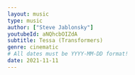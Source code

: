 ```yaml
---
layout: music
type: music
author: ["Steve Jablonsky"]
youtubeId: aNQhcbOIZdA
subtitle: Tessa (Transformers)
genre: cinematic
# All dates must be YYYY-MM-DD format!
date: 2021-11-11
---
```

